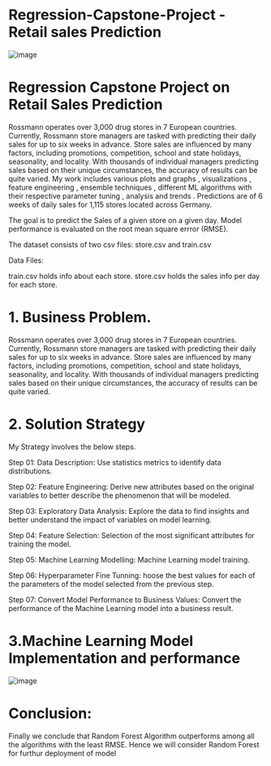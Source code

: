 # Regression-Capstone-Project - Retail sales Prediction
![image](https://github.com/shaikh111-Z/Regression-Capstone-Project/assets/83855661/38bacace-883c-4bf2-ab57-9ab14549c1ad)





# Regression Capstone Project on Retail Sales Prediction

Rossmann operates over 3,000 drug stores in 7 European countries. Currently, Rossmann store managers are tasked with predicting their daily sales for up to six weeks in advance. Store sales are influenced by many factors, including promotions, competition, school and state holidays, seasonality, and locality. With thousands of individual managers predicting sales based on their unique circumstances, the accuracy of results can be quite varied. My work includes various plots and graphs , visualizations , feature engineering , ensemble techniques , different ML algorithms with their respective parameter tuning , analysis and trends . Predictions are of 6 weeks of daily sales for 1,115 stores located across Germany.

The goal is to predict the Sales of a given store on a given day. Model performance is evaluated on the root mean square errror (RMSE).

The dataset consists of two csv files: store.csv and train.csv

Data Files:

train.csv holds info about each store. store.csv holds the sales info per day for each store.

# 1. Business Problem.

Rossmann operates over 3,000 drug stores in 7 European countries. Currently, Rossmann store managers are tasked with predicting their daily sales for up to six weeks in advance. Store sales are influenced by many factors, including promotions, competition, school and state holidays, seasonality, and locality. With thousands of individual managers predicting sales based on their unique circumstances, the accuracy of results can be quite varied.

# 2. Solution Strategy
My Strategy involves the below steps.

Step 01: Data Description: Use statistics metrics to identify data distributions.

Step 02: Feature Engineering: Derive new attributes based on the original variables to better describe the phenomenon that will be modeled.

Step 03: Exploratory Data Analysis: Explore the data to find insights and better understand the impact of variables on model learning.

Step 04: Feature Selection: Selection of the most significant attributes for training the model.

Step 05: Machine Learning Modelling: Machine Learning model training.

Step 06: Hyperparameter Fine Tunning: hoose the best values for each of the parameters of the model selected from the previous step.

Step 07: Convert Model Performance to Business Values: Convert the performance of the Machine Learning model into a business result.

# 3.Machine Learning Model Implementation and performance
![image](https://github.com/shaikh111-Z/Regression-Capstone-Project/assets/83855661/c1fb3631-ae82-43bb-96d4-4120438d7ebf)

# Conclusion:
Finally we conclude that Random Forest Algorithm outperforms among all the algorithms with the least RMSE. Hence we will consider Random Forest for
furthur deployment of model
